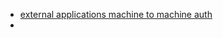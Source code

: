 * [external applications machine to machine auth](https://aws.amazon.com/blogs/security/approaches-for-authenticating-external-applications-in-a-machine-to-machine-scenario/)
* 
